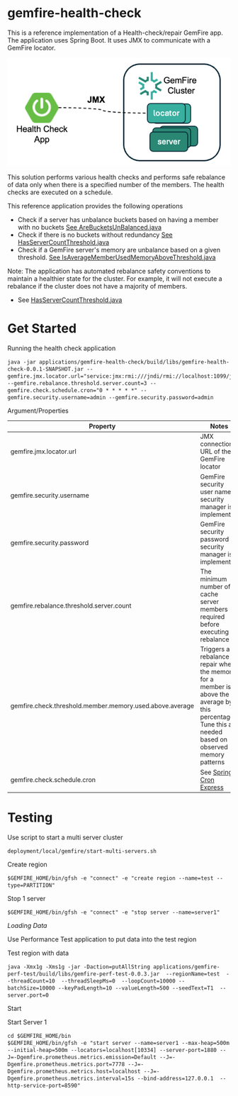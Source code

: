 # gemfire-health-check

This is a reference implementation of a Health-check/repair GemFire app.
The application uses Spring Boot. It uses JMX to communicate with a GemFire locator.

![check-health-architecture.png](docs/imgs/check-health-architecture.png)


This solution performs various health checks and performs safe rebalance of data only when there is a specified number of the members.
The health checks are executed on a schedule.

This reference application provides the following operations
- Check if a server has unbalance buckets based on having a member with no buckets [See AreBucketsUnBalanced.java](src/main/java/showcase/gemfire/health/check/AreBucketsUnBalanced.java)
- Check if there is no buckets without redundancy  [See HasServerCountThreshold.java](src/main/java/showcase/gemfire/health/check/HasServerCountThreshold.java)
- Check if a GemFire server's memory are unbalance based on a given threshold.  [See IsAverageMemberUsedMemoryAboveThreshold.java](src/main/java/showcase/gemfire/health/check/IsAverageMemberUsedMemoryAboveThreshold.java)


Note: The application has automated rebalance safety conventions to maintain a healthier state for the cluster.
For example, it will not execute a rebalance if the cluster does not have a majority of members.
- See [HasServerCountThreshold.java](src/main/java/showcase/gemfire/health/check/HasServerCountThreshold.java)




# Get Started

Running the health check application

```shell
java -jar applications/gemfire-health-check/build/libs/gemfire-health-check-0.0.1-SNAPSHOT.jar --gemfire.jmx.locator.url="service:jmx:rmi:///jndi/rmi://localhost:1099/jmxrmi" --gemfire.rebalance.threshold.server.count=3 --gemfire.check.schedule.cron="0 * * * * *" --gemfire.security.username=admin --gemfire.security.password=admin
```


Argument/Properties


| Property                                                 | Notes                                                                                                                                                   | Default     |
|----------------------------------------------------------|---------------------------------------------------------------------------------------------------------------------------------------------------------|-------------|
| gemfire.jmx.locator.url                                  | JMX connection URL of the GemFire locator                                                                                                               |             | 
| gemfire.security.username                                | GemFire security user name if security manager is implemented                                                                                           |
| gemfire.security.password                                | GemFire security password if security manager is implemented                                                                                            |
| gemfire.rebalance.threshold.server.count                 | The minimum number of cache server members required before executing a rebalance                                                                        |             |
| gemfire.check.threshold.member.memory.used.above.average | Triggers a rebalance repair when the memory for a member is above the average by this percentage. Tune this as needed based on observed memory patterns | 50          |
| gemfire.check.schedule.cron                              | See [Spring Cron Express](https://docs.spring.io/spring-framework/reference/integration/scheduling.html#scheduling-cron-expression)                     | 0 * * * * * |



# Testing

Use script to start a multi server cluster

```shell
deployment/local/gemfire/start-multi-servers.sh
```

Create region

```shell
$GEMFIRE_HOME/bin/gfsh -e "connect" -e "create region --name=test --type=PARTITION"
```


Stop 1 server

```shell
$GEMFIRE_HOME/bin/gfsh -e "connect" -e "stop server --name=server1"
```




*Loading Data*

Use Performance Test application to put data into the test region


Test region with data

```shell
java -Xmx1g -Xms1g -jar -Daction=putAllString applications/gemfire-perf-test/build/libs/gemfire-perf-test-0.0.3.jar  --regionName=test  --threadCount=10  --threadSleepMs=0  --loopCount=10000 --batchSize=10000 --keyPadLength=10 --valueLength=500 --seedText=T1  --server.port=0
```


Start

Start Server 1

```shell
cd $GEMFIRE_HOME/bin
$GEMFIRE_HOME/bin/gfsh -e "start server --name=server1 --max-heap=500m --initial-heap=500m --locators=localhost[10334] --server-port=1880 --J=-Dgemfire.prometheus.metrics.emission=Default --J=-Dgemfire.prometheus.metrics.port=7778 --J=-Dgemfire.prometheus.metrics.host=localhost --J=-Dgemfire.prometheus.metrics.interval=15s --bind-address=127.0.0.1  --http-service-port=8590" 
```